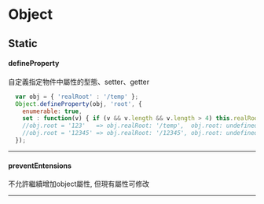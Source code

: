 Object
======

## Static

#### defineProperty

自定義指定物件中屬性的型態、setter、getter
```js
  var obj = { 'realRoot' : '/temp' };
  Object.defineProperty(obj, 'root', {
    enumerable: true,
    set : function(v) { if (v && v.length && v.length > 4) this.realRoot = v; }  
    //obj.root = '123'   => obj.realRoot: '/temp',  obj.root: undefined
    //obj.root = '12345' => obj.realRoot: '/12345', obj.root: undefined
  });
```

---

#### preventEntensions
不允許繼續增加object屬性, 但現有屬性可修改

---
